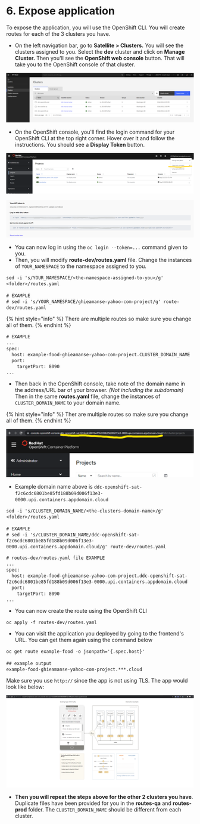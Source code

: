 # 6. Expose application

To expose the application, you will use the OpenShift CLI. You will create routes for each of the 3 clusters you have.

* On the left navigation bar, go to **Satellite &gt; Clusters.** You will see the clusters assigned to you. Select the **dev** cluster and click on **Manage Cluster.** Then you'll see the **OpenShift web console** button. That will take you to the OpenShift console of that cluster.

![](../.gitbook/assets/image%20%2830%29.png)

* On the OpenShift console, you'll find the login command for your OpenShift CLI at the top right corner. Hover over it and follow the instructions. You should see a **Display Token** button.

![](../.gitbook/assets/image%20%2829%29.png)

![](../.gitbook/assets/image%20%2815%29.png)

* You can now log in using the `oc login --token=...` command given to you.
* Then, you will modify **route-dev/routes.yaml** file. Change the instances of `YOUR_NAMESPACE` to the namespace assigned to you. 

```text
sed -i 's/YOUR_NAMESPACE/<the-namespace-assigned-to-you>/g' <folder>/routes.yaml

# EXAMPLE
# sed -i 's/YOUR_NAMESPACE/ghieamanse-yahoo-com-project/g' route-dev/routes.yaml

```

{% hint style="info" %}
There are multiple routes so make sure you change all of them.
{% endhint %}

```text
# EXAMPLE
...
spec:
  host: example-food-ghieamanse-yahoo-com-project.CLUSTER_DOMAIN_NAME
  port:
    targetPort: 8090
...
```

* Then back in the OpenShift console, take note of the domain name in the address/URL bar of your browser. _\(Not including the subdomain\)_ Then in the same **routes.yaml** file, change the instances of `CLUSTER_DOMAIN_NAME` to your domain name.

{% hint style="info" %}
Ther are multiple routes so make sure you change all of them.
{% endhint %}

![](../.gitbook/assets/image.png)

* Example domain name above is `ddc-openshift-sat-f2c6cdc6801be85fd188b09d006f13e3-0000.upi.containers.appdomain.cloud`

```text
sed -i 's/CLUSTER_DOMAIN_NAME/<the-clusters-domain-name>/g' <folder>/routes.yaml

# EXAMPLE
# sed -i 's/CLUSTER_DOMAIN_NAME/ddc-openshift-sat-f2c6cdc6801be85fd188b09d006f13e3-0000.upi.containers.appdomain.cloud/g' route-dev/routes.yaml
```

```text
# routes-dev/routes.yaml file EXAMPLE
...
spec:
  host: example-food-ghieamanse-yahoo-com-project.ddc-openshift-sat-f2c6cdc6801be85fd188b09d006f13e3-0000.upi.containers.appdomain.cloud
  port:
    targetPort: 8090
...
```

* You can now create the route using the OpenShift CLI

```text
oc apply -f routes-dev/routes.yaml
```

* You can visit the application you deployed by going to the frontend's URL. You can get them again using the command below

```text
oc get route example-food -o jsonpath='{.spec.host}'

## example output
example-food-ghieamanse-yahoo-com-project.***.cloud
```

Make sure you use `http://` since the app is not using TLS. The app would look like below:

![](../.gitbook/assets/image%20%2824%29.png)

* **Then you will repeat the steps above for the other 2 clusters you have**. Duplicate files have been provided for you in the **routes-qa** and **routes-prod** folder. The `CLUSTER_DOMAIN_NAME` should be different from each cluster.

